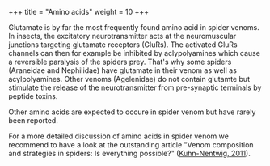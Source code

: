+++
title = "Amino acids"
weight = 10
+++

Glutamate is by far the most frequently found amino acid in spider venoms. In insects, the excitatory neurotransmitter acts at the neuromuscular junctions targeting glutamate receptors (GluRs). The activated GluRs channels can then for example be inhibited by aclypolyamines which cause a reversible paralysis of the spiders prey. That's why some spiders (Araneidae and Nephilidae) have glutamate in their venom as well as acylpolyamines. Other venoms (Agelenidae) do not contain glutamte but stimulate the release of the neurotransmitter from pre-synaptic terminals by peptide toxins.

Other amino acids are expected to occure in spider venom but have rarely been reported.

For a more detailed discussion of amino acids in spider venom we recommend to have a look at the outstanding article "Venom composition and strategies in spiders: Is everything possible?" ([Kuhn-Nentwig, 2011](https://doi.org/10.1016/B978-0-12-387668-3.00001-5)).
